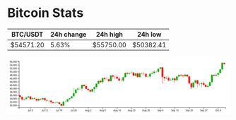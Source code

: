# Bitcoin Stats

BTC/USDT|24h change|24h high|24h low|
|---|---|---|---|
|$54571.20|5.63%|$55750.00|$50382.41|

<img src="./chart.svg">
